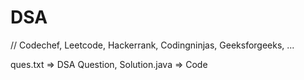 # DSA
// Codechef, Leetcode, Hackerrank, Codingninjas, Geeksforgeeks, ...

ques.txt => DSA Question,
Solution.java => Code

